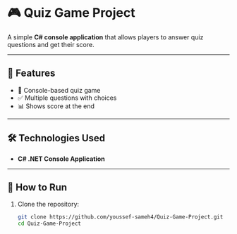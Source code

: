# 🎮 Quiz Game Project

A simple **C# console application** that allows players to answer quiz questions and get their score.

---

## 📌 Features
- 📝 Console-based quiz game  
- ✅ Multiple questions with choices  
- 📊 Shows score at the end  

---

## 🛠️ Technologies Used
- **C# .NET Console Application**

---

## 🚀 How to Run

1. Clone the repository:
   ```bash
   git clone https://github.com/youssef-sameh4/Quiz-Game-Project.git
   cd Quiz-Game-Project


